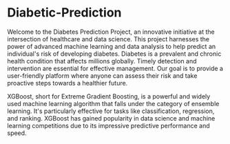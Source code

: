 # Diabetic-Prediction

Welcome to the Diabetes Prediction Project, an innovative initiative at the intersection of healthcare and data science. This project harnesses the power of advanced machine learning and data analysis to help predict an individual's risk of developing diabetes. Diabetes is a prevalent and chronic health condition that affects millions globally. Timely detection and intervention are essential for effective management. Our goal is to provide a user-friendly platform where anyone can assess their risk and take proactive steps towards a healthier future.

XGBoost, short for Extreme Gradient Boosting, is a powerful and widely used machine learning algorithm that falls under the category of ensemble learning. It's particularly effective for tasks like classification, regression, and ranking. XGBoost has gained popularity in data science and machine learning competitions due to its impressive predictive performance and speed.
